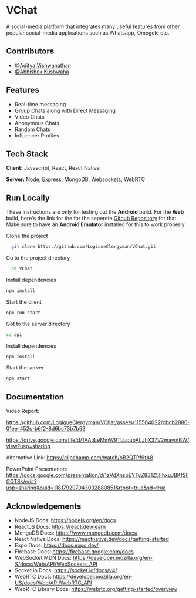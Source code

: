 
# VChat  
A social-media platform that integrates many useful features from other popular social-media applications such as Whatsapp, Omegele etc.

## Contributors  
- [@Aditya Vishwanathan](https://github.com/LogiqueClergyman) 
- [@Abhishek Kushwaha](https://github.com/abhishek20111)

## Features  
- Real-time messaging   
- Group Chats along with Direct Messaging  
- Video Chats
- Anonymous Chats
- Random Chats
- Influencer Profiles

## Tech Stack  
**Client:** Javascript, React, React Native   

**Server:** Node, Express, MongoDB, Websockets, WebRTC  

## Run Locally  
These instructions are only for testing out the **Android** build. For the **Web** build, here's the link for the for the seperete [Github Repository](https://github.com/abhishek20111/A_chat) for that. 
Make sure to have an **Android Emulator** installed for this to work properly.

Clone the project  

~~~bash  
  git clone https://github.com/LogiqueClergyman/VChat.git
~~~

Go to the project directory  

~~~bash  
  cd VChat
~~~

Install dependencies  

~~~bash  
npm install
~~~

Start the client  

~~~bash  
npm run start
~~~  

Got to the server directory

~~~bash  
cd api
~~~  

Install dependencies  

~~~bash  
npm install
~~~

Start the server

~~~bash
npm start
~~~


## Documentation

Video Report:

https://github.com/LogiqueClergyman/VChat/assets/115564022/cbcb2886-01ee-452c-b6f2-8d6bc73b7b53


https://drive.google.com/file/d/1AAtiLeMmW9TLLpubALJhX37V2mavotBW/view?usp=sharing

Alternative Link: 
https://clipchamp.com/watch/oB2QTPf9tA8

PowerPoint Presentation:
https://docs.google.com/presentation/d/1zVdXnsbEYTyZ881Z5FhxuJBKfSFGQTSk/edit?usp=sharing&ouid=118179297043032880851&rtpof=true&sd=true

## Acknowledgements  
- NodeJS Docs: https://nodejs.org/en/docs
- ReactJS Docs: https://react.dev/learn
- MongoDB Docs: https://www.mongodb.com/docs/
- React Native Docs: https://reactnative.dev/docs/getting-started
- Expo Docs: https://docs.expo.dev/
- Firebase Docs: https://firebase.google.com/docs
- WebSocket MDN Docs: https://developer.mozilla.org/en-S/docs/Web/API/WebSockets_API
- Socket.io Docs: https://socket.io/docs/v4/
- WebRTC Docs: https://developer.mozilla.org/en-US/docs/Web/API/WebRTC_API
- WebRTC Library Docs: https://webrtc.org/getting-started/overview
